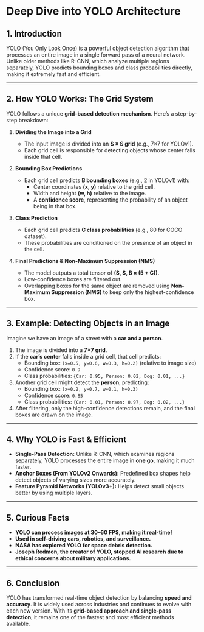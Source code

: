 # Deep Dive into YOLO Architecture

## 1. Introduction
YOLO (You Only Look Once) is a powerful object detection algorithm that processes an entire image in a single forward pass of a neural network. Unlike older methods like R-CNN, which analyze multiple regions separately, YOLO predicts bounding boxes and class probabilities directly, making it extremely fast and efficient.

---

## 2. How YOLO Works: The Grid System
YOLO follows a unique **grid-based detection mechanism**. Here’s a step-by-step breakdown:

1. **Dividing the Image into a Grid**  
   - The input image is divided into an **S × S grid** (e.g., 7×7 for YOLOv1).
   - Each grid cell is responsible for detecting objects whose center falls inside that cell.

2. **Bounding Box Predictions**  
   - Each grid cell predicts **B bounding boxes** (e.g., 2 in YOLOv1) with:
     - Center coordinates **(x, y)** relative to the grid cell.
     - Width and height **(w, h)** relative to the image.
     - A **confidence score**, representing the probability of an object being in that box.

3. **Class Prediction**  
   - Each grid cell predicts **C class probabilities** (e.g., 80 for COCO dataset).
   - These probabilities are conditioned on the presence of an object in the cell.

4. **Final Predictions & Non-Maximum Suppression (NMS)**  
   - The model outputs a total tensor of **(S, S, B × (5 + C))**.
   - Low-confidence boxes are filtered out.
   - Overlapping boxes for the same object are removed using **Non-Maximum Suppression (NMS)** to keep only the highest-confidence box.

---

## 3. Example: Detecting Objects in an Image
Imagine we have an image of a street with a **car and a person**.

1. The image is divided into a **7×7 grid**.
2. If the **car’s center** falls inside a grid cell, that cell predicts:
   - Bounding box: `(x=0.5, y=0.6, w=0.3, h=0.2)` (relative to image size)
   - Confidence score: `0.9`
   - Class probabilities: `{Car: 0.95, Person: 0.02, Dog: 0.01, ...}`
3. Another grid cell might detect the **person**, predicting:
   - Bounding box: `(x=0.2, y=0.7, w=0.1, h=0.3)`
   - Confidence score: `0.85`
   - Class probabilities: `{Car: 0.01, Person: 0.97, Dog: 0.02, ...}`
4. After filtering, only the high-confidence detections remain, and the final boxes are drawn on the image.

---

## 4. Why YOLO is Fast & Efficient
- **Single-Pass Detection:** Unlike R-CNN, which examines regions separately, YOLO processes the entire image in **one go**, making it much faster.
- **Anchor Boxes (From YOLOv2 Onwards):** Predefined box shapes help detect objects of varying sizes more accurately.
- **Feature Pyramid Networks (YOLOv3+):** Helps detect small objects better by using multiple layers.

---

## 5. Curious Facts
- **YOLO can process images at 30–60 FPS, making it real-time!**
- **Used in self-driving cars, robotics, and surveillance.**
- **NASA has explored YOLO for space debris detection.**
- **Joseph Redmon, the creator of YOLO, stopped AI research due to ethical concerns about military applications.**

---

## 6. Conclusion
YOLO has transformed real-time object detection by balancing **speed and accuracy**. It is widely used across industries and continues to evolve with each new version. With its **grid-based approach and single-pass detection**, it remains one of the fastest and most efficient methods available.
